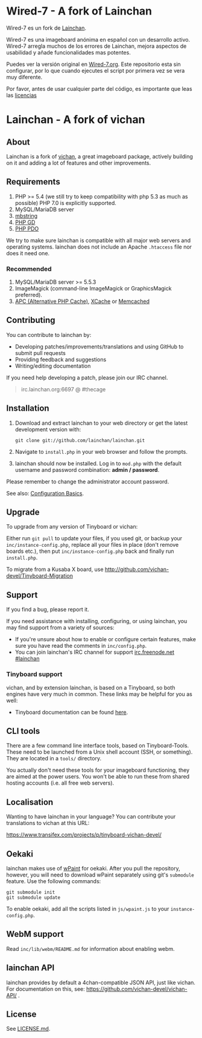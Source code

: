 Wired-7 - A fork of Lainchan
========================================================
Wired-7 es un fork de [Lainchan](https://github.com/lainchan/lainchan).

Wired-7 es una imageboard anónima en español con un desarrollo activo. Wired-7 arregla muchos de los errores de Lainchan, mejora aspectos de usabilidad y añade funcionalidades mas potentes.

Puedes ver la versión original en [Wired-7.org](https://wired-7.org/). Este repositorio esta sin configurar, por lo que cuando ejecutes el script por primera vez se vera muy diferente.

Por favor, antes de usar cualquier parte del código, es importante que leas las [licencias](https://github.com/Wired-7/Wired-7/blob/master/LICENSE.md)


Lainchan - A fork of vichan
========================================================

About
------------
Lainchan is a fork of [vichan](http://github.com/vichan-devel/vichan),
a great imageboard package, actively building on it and adding a lot of features and other
improvements.

Requirements
------------
1.	PHP >= 5.4 (we still try to keep compatibility with php 5.3 as much as possible)
        PHP 7.0 is explicitly supported.
2.	MySQL/MariaDB server
3.	[mbstring](http://www.php.net/manual/en/mbstring.installation.php) 
4.	[PHP GD](http://www.php.net/manual/en/intro.image.php)
5.	[PHP PDO](http://www.php.net/manual/en/intro.pdo.php)

We try to make sure lainchan is compatible with all major web servers and
operating systems. lainchan does not include an Apache ```.htaccess``` file nor does
it need one.

### Recommended
1.	MySQL/MariaDB server >= 5.5.3
2.	ImageMagick (command-line ImageMagick or GraphicsMagick preferred).
3.	[APC (Alternative PHP Cache)](http://php.net/manual/en/book.apc.php),
	[XCache](http://xcache.lighttpd.net/) or
	[Memcached](http://www.php.net/manual/en/intro.memcached.php)

Contributing
------------
You can contribute to lainchan by:
*	Developing patches/improvements/translations and using GitHub to submit pull requests
*	Providing feedback and suggestions
*	Writing/editing documentation

If you need help developing a patch, please join our IRC channel. 

> irc.lainchan.org:6697 @ #thecage

Installation
-------------
1.	Download and extract lainchan to your web directory or get the latest
	development version with:

        git clone git://github.com/lainchan/lainchan.git
	
2.	Navigate to ```install.php``` in your web browser and follow the
	prompts.
3.	lainchan should now be installed. Log in to ```mod.php``` with the
	default username and password combination: **admin / password**.

Please remember to change the administrator account password.

See also: [Configuration Basics](https://web.archive.org/web/20121003095922/http://tinyboard.org/docs/?p=Config).

Upgrade
-------
To upgrade from any version of Tinyboard or vichan:

Either run ```git pull``` to update your files, if you used git, or
backup your ```inc/instance-config.php```, replace all your files in place
(don't remove boards etc.), then put ```inc/instance-config.php``` back and
finally run ```install.php```.

To migrate from a Kusaba X board, use http://github.com/vichan-devel/Tinyboard-Migration

Support
--------
If you find a bug, please report it.

If you need assistance with installing, configuring, or using lainchan, you may
find support from a variety of sources:

*	If you're unsure about how to enable or configure certain features, make
	sure you have read the comments in ```inc/config.php```.
*	You can join lainchan's IRC channel for support
	[irc.freenode.net #lainchan](irc://irc.freenode.net/lainchan)

### Tinyboard support
vichan, and by extension lainchan, is based on a Tinyboard, so both engines have very much in common. These
links may be helpful for you as well: 

*	Tinyboard documentation can be found [here](https://web.archive.org/web/20121016074303/http://tinyboard.org/docs/?p=Main_Page).

CLI tools
-----------------
There are a few command line interface tools, based on Tinyboard-Tools. These need
to be launched from a Unix shell account (SSH, or something). They are located in a ```tools/```
directory.

You actually don't need these tools for your imageboard functioning, they are aimed
at the power users. You won't be able to run these from shared hosting accounts
(i.e. all free web servers).

Localisation
------------
Wanting to have lainchan in your language? You can contribute your translations to vichan at this URL:

https://www.transifex.com/projects/p/tinyboard-vichan-devel/

Oekaki
------
lainchan makes use of [wPaint](https://github.com/websanova/wPaint) for oekaki. After you pull the repository, however, you will need to download wPaint separately using git's `submodule` feature. Use the following commands:

```
git submodule init
git submodule update
```

To enable oekaki, add all the scripts listed in `js/wpaint.js` to your `instance-config.php`.

WebM support
------------
Read `inc/lib/webm/README.md` for information about enabling webm.

lainchan API
----------
lainchan provides by default a 4chan-compatible JSON API, just like vichan. For documentation on this, see:
https://github.com/vichan-devel/vichan-API/ .

License
--------
See [LICENSE.md](http://github.com/lainchan/lainchan/blob/master/LICENSE.md).

